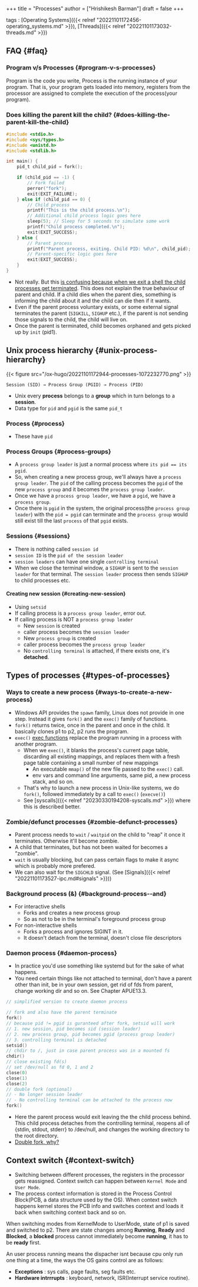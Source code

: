 +++
title = "Processes"
author = ["Hrishikesh Barman"]
draft = false
+++

tags
: [Operating Systems]({{< relref "20221101172456-operating_systems.md" >}}), [Threads]({{< relref "20221101173032-threads.md" >}})


## FAQ {#faq}


### Program v/s Processes {#program-v-s-processes}

Program is the code you write, Process is the running instance of your program. That is, your program gets loaded into memory, registers from the processor are assigned to complete the execution of the process(your program).


### Does killing the parent kill the child? {#does-killing-the-parent-kill-the-child}

```c
#include <stdio.h>
#include <sys/types.h>
#include <unistd.h>
#include <stdlib.h>

int main() {
    pid_t child_pid = fork();

    if (child_pid == -1) {
        // Fork failed
        perror("fork");
        exit(EXIT_FAILURE);
    } else if (child_pid == 0) {
        // Child process
        printf("This is the child process.\n");
        // Additional child process logic goes here
        sleep(5); // Sleep for 5 seconds to simulate some work
        printf("Child process completed.\n");
        exit(EXIT_SUCCESS);
    } else {
        // Parent process
        printf("Parent process, exiting. Child PID: %d\n", child_pid);
        // Parent-specific logic goes here
        exit(EXIT_SUCCESS);
    }
}
```

-   Not really. But this [is confusing because when we exit a shell the child processes get terminated](https://unix.stackexchange.com/questions/158727/is-there-any-unix-variant-on-which-a-child-process-dies-with-its-parent). This does not explain the true behaviour of parent and child. If a child dies when the parent dies, something is informing the child about it and the child can die then if it wants.
-   Even if the parent process voluntary exists, or some external signal terminates the parent (`SIGKILL`, `SIGHUP` etc.), if the parent is not sending those signals to the child, the child will live on.
-   Once the parent is terminated, child becomes orphaned and gets picked up by `init` (pid1).


## Unix process hierarchy {#unix-process-hierarchy}

{{< figure src="/ox-hugo/20221101172944-processes-1072232770.png" >}}

```text
Session (SID) → Process Group (PGID) → Process (PID)
```

-   Unix every **process** belongs to a **group** which in turn belongs to a **session**.
-   Data type for `pid` and `pgid` is the same `pid_t`


### Process {#process}

-   These have `pid`


### Process Groups {#process-groups}

-   A `process group leader` is just a normal process where `its pid == its pgid`.
-   So, when creating a new process group, we'll always have a `process group leader`. The `pid` of the calling process becomes the `pgid` of the new `process group` and it becomes the `process group leader`.
-   Once we have a `process group leader`, we have a `pgid`, we have a `process group`.
-   Once there is `pgid` in the system, the original process(the `process group leader`) with the `pid = pgid` can terminate and the `process group` would still exist till the last `process` of that `pgid` exists.


### Sessions {#sessions}

-   There is nothing called `session id`
-   `session ID` is the `pid of the session leader`
-   `session leaders` can have one single `controlling terminal`
-   When we close the terminal window, a `SIGHUP` is sent to the `session leader` for that terminal. The `session leader` process then sends `SIGHUP` to child processes etc.


#### Creating new session {#creating-new-session}

-   Using `setsid`
-   If calling process is a `process group leader`, error out.
-   If calling process is NOT a `process group leader`
    -   New `session` is created
    -   caller process becomes the `session leader`
    -   New `process group` is created
    -   caller process becomes the `process group leader`
    -   No `controlling terminal` is attached, if there exists one, it's **detached**.


## Types of processes {#types-of-processes}


### Ways to create a new process {#ways-to-create-a-new-process}

-   Windows API provides the `spawn` family, Linux does not provide in one step. Instead it gives `fork()` and the `exec()` family of functions.
-   `fork()` returns twice, once in the parent and once in the child. It basically clones p1 to p2, p2 runs the program.
-   `exec()` [exec functions](https://itdobelikethat.org/post/exec-family/) replace the program running in a process with another program.
    -   When we `exec()`, it blanks the process's current page table, discarding all existing mappings, and replaces them with a fresh page table containing a small number of new mappings
        -   An executable `mmap()` of the new file passed to the `exec()` call.
        -   env vars and command line arguments, same pid, a new process stack, and so on.
    -   That's why to launch a new process in Unix-like systems, we do `fork()`, followed immediately by a call to `exec()` (`execve()`)
    -   See [syscalls]({{< relref "20230330194208-syscalls.md" >}}) where this is described better.


### Zombie/defunct processes {#zombie-defunct-processes}

-   Parent process needs to `wait` / `waitpid` on the child to "reap" it once it terminates. Otherwise it'll become zombie.
-   A child that terminates, but has not been waited for becomes a "zombie".
-   `wait` is usually blocking, but can pass certain flags to make it async which is probably more prefered.
-   We can also wait for the `SIGCHLD` signal. (See [Signals]({{< relref "20221101173527-ipc.md#signals" >}}))


### Background process (&amp;) {#background-process--and}

-   For interactive shells
    -   Forks and creates a new process group
    -   So as not to be in the terminal's foreground process group
-   For non-interactive shells
    -   Forks a process and ignores SIGINT in it.
    -   It doesn't detach from the terminal, doesn't close file descriptors


### Daemon process {#daemon-process}

-   In practice you'd use something like systemd but for the sake of what happens.
-   You need certain things like not attached to terminal, don't have a parent other than init, be in your own session, get rid of fds from parent, change working dir and so on. See Chapter APUE13.3.

<!--listend-->

```c
// simplified version to create daemon process

// fork and also have the parent terminate
fork()
// because pid != pgid is guranteed after fork, setsid will work
// 1. new session, pid becomes sid (session leader)
// 2. new process group, pid becomes pgid (process group leader)
// 3. controlling terminal is detached
setsid()
// chdir to /, just in case parent process was in a mounted fs
chdir()
// close existing fd(s)
// set /dev/null as fd 0, 1 and 2
close(0)
close(1)
close(2)
// double fork (optional)
// - No longer session leader
// - No controlling terminal can be attached to the process now
fork()
```

-   Here the parent process would exit leaving the the child process behind. This child process detaches from the controlling terminal, reopens all of {stdin, stdout, stderr} to /dev/null, and changes the working directory to the root directory.
-   [Double fork, why?](https://stackoverflow.com/a/16317668)


## Context switch {#context-switch}

-   Switching between different processes, the registers in the processor gets reassigned. Context switch can happen between `Kernel Mode` and `User Mode`.
-   The process context information is stored in the Process Control Block(PCB, a data structure used by the OS). When context switch happens kernel stores the PCB info and switches context and loads it back when switching context back and so on.

When switching modes from KernelMode to UserMode, state of p1 is saved and switched to p2. There are state changes among **Running**, **Ready** and **Blocked**, a **blocked** process cannot immediately become **running**, it has to be **ready** first.

An user process running means the dispacher isnt because cpu only run one thing at a time, the ways the OS gains control are as follows:

-   **Exceptions** : sys calls, page faults, seg faults etc.
-   **Hardware intrrrupts** : keyboard, network, ISR(Interrupt service routine).
